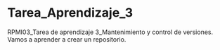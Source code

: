 # Tarea_Aprendizaje_3
 RPMI03_Tarea de aprendizaje 3_Mantenimiento y control de versiones. Vamos a aprender a crear un repositorio.